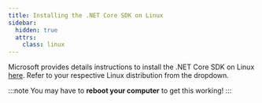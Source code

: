 ```yaml
---
title: Installing the .NET Core SDK on Linux
sidebar:
  hidden: true
  attrs:
    class: linux
---
```


Microsoft provides details instructions to install the .NET Core SDK on Linux [here](https://dotnet.microsoft.com/download/linux-package-manager/ubuntu16-04/sdk-current). Refer to your respective Linux distribution from the dropdown.

:::note
You may have to **reboot your computer** to get this working!
:::
